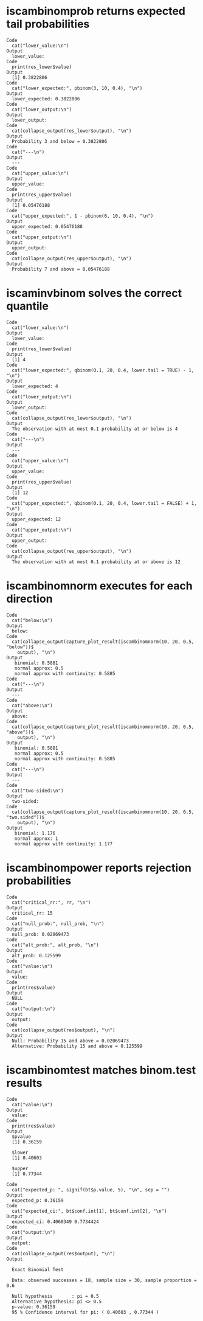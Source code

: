 # iscambinomprob returns expected tail probabilities

    Code
      cat("lower_value:\n")
    Output
      lower_value:
    Code
      print(res_lower$value)
    Output
      [1] 0.3822806
    Code
      cat("lower_expected:", pbinom(3, 10, 0.4), "\n")
    Output
      lower_expected: 0.3822806 
    Code
      cat("lower_output:\n")
    Output
      lower_output:
    Code
      cat(collapse_output(res_lower$output), "\n")
    Output
      Probability 3 and below = 0.3822806  
    Code
      cat("---\n")
    Output
      ---
    Code
      cat("upper_value:\n")
    Output
      upper_value:
    Code
      print(res_upper$value)
    Output
      [1] 0.05476188
    Code
      cat("upper_expected:", 1 - pbinom(6, 10, 0.4), "\n")
    Output
      upper_expected: 0.05476188 
    Code
      cat("upper_output:\n")
    Output
      upper_output:
    Code
      cat(collapse_output(res_upper$output), "\n")
    Output
      Probability 7 and above = 0.05476188  

# iscaminvbinom solves the correct quantile

    Code
      cat("lower_value:\n")
    Output
      lower_value:
    Code
      print(res_lower$value)
    Output
      [1] 4
    Code
      cat("lower_expected:", qbinom(0.1, 20, 0.4, lower.tail = TRUE) - 1, "\n")
    Output
      lower_expected: 4 
    Code
      cat("lower_output:\n")
    Output
      lower_output:
    Code
      cat(collapse_output(res_lower$output), "\n")
    Output
      The observation with at most 0.1 probability at or below is 4  
    Code
      cat("---\n")
    Output
      ---
    Code
      cat("upper_value:\n")
    Output
      upper_value:
    Code
      print(res_upper$value)
    Output
      [1] 12
    Code
      cat("upper_expected:", qbinom(0.1, 20, 0.4, lower.tail = FALSE) + 1, "\n")
    Output
      upper_expected: 12 
    Code
      cat("upper_output:\n")
    Output
      upper_output:
    Code
      cat(collapse_output(res_upper$output), "\n")
    Output
      The observation with at most 0.1 probability at or above is 12  

# iscambinomnorm executes for each direction

    Code
      cat("below:\n")
    Output
      below:
    Code
      cat(collapse_output(capture_plot_result(iscambinomnorm(10, 20, 0.5, "below"))$
        output), "\n")
    Output
       binomial: 0.5881 
       normal approx: 0.5 
       normal approx with continuity: 0.5885  
    Code
      cat("---\n")
    Output
      ---
    Code
      cat("above:\n")
    Output
      above:
    Code
      cat(collapse_output(capture_plot_result(iscambinomnorm(10, 20, 0.5, "above"))$
        output), "\n")
    Output
       binomial: 0.5881 
       normal approx: 0.5 
       normal approx with continuity: 0.5885  
    Code
      cat("---\n")
    Output
      ---
    Code
      cat("two-sided:\n")
    Output
      two-sided:
    Code
      cat(collapse_output(capture_plot_result(iscambinomnorm(10, 20, 0.5, "two.sided"))$
        output), "\n")
    Output
       binomial: 1.176 
       normal approx: 1 
       normal approx with continuity: 1.177  

# iscambinompower reports rejection probabilities

    Code
      cat("critical_rr:", rr, "\n")
    Output
      critical_rr: 15 
    Code
      cat("null_prob:", null_prob, "\n")
    Output
      null_prob: 0.02069473 
    Code
      cat("alt_prob:", alt_prob, "\n")
    Output
      alt_prob: 0.125599 
    Code
      cat("value:\n")
    Output
      value:
    Code
      print(res$value)
    Output
      NULL
    Code
      cat("output:\n")
    Output
      output:
    Code
      cat(collapse_output(res$output), "\n")
    Output
      Null: Probability 15 and above = 0.02069473 
      Alternative: Probability 15 and above = 0.125599  

# iscambinomtest matches binom.test results

    Code
      cat("value:\n")
    Output
      value:
    Code
      print(res$value)
    Output
      $pvalue
      [1] 0.36159
      
      $lower
      [1] 0.40603
      
      $upper
      [1] 0.77344
      
    Code
      cat("expected_p: ", signif(bt$p.value, 5), "\n", sep = "")
    Output
      expected_p: 0.36159
    Code
      cat("expected_ci:", bt$conf.int[1], bt$conf.int[2], "\n")
    Output
      expected_ci: 0.4060349 0.7734424 
    Code
      cat("output:\n")
    Output
      output:
    Code
      cat(collapse_output(res$output), "\n")
    Output
      
      Exact Binomial Test
      
      Data: observed successes = 18, sample size = 30, sample proportion = 0.6
      
      Null hypothesis       : pi = 0.5 
      Alternative hypothesis: pi <> 0.5 
      p-value: 0.36159 
      95 % Confidence interval for pi: ( 0.40603 , 0.77344 )  

